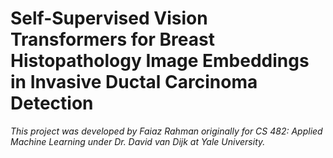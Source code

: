 # Self-Supervised Vision Transformers for Breast Histopathology Image Embeddings in Invasive Ductal Carcinoma Detection

_This project was developed by Faiaz Rahman originally for CS 482: Applied Machine Learning under Dr. David van Dijk at Yale University._
